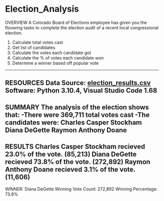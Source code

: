 # Election_Analysis
OVERVIEW
A Colorado Board of Elections employee has given you the floowing tasks to complete the election audit of a recent local congressional election.
1. Calculate total votes cast
2. Get list of candidates
3. Calculate the votes each candidate got
4. Calculate the % of votes each candidate won
5. Determine a winner based off popular vote
---
RESOURCES
Data Source: 
[election_results.csv](https://github.com/BaileeRice/Election_Analysis/files/9036980/election_results.csv)
Software: Python 3.10.4, Visual Studio Code 1.68
---
SUMMARY
The analysis of the election shows that:
-There were 369,711 total votes cast
-The candidates were:
Charles Casper Stockham
Diana DeGette
Raymon Anthony Doane
---
RESULTS
Charles Casper Stockham recieved 23.0% of the vote. (85,213)
Diana DeGette recieved 73.8% of the vote. (272,892)
Raymon Anthony Doane recieved 3.1% of the vote. (11,606)
---
WINNER: Diana DeGette
Winning Vote Count: 272,892
Winning Percentage: 73.8%
